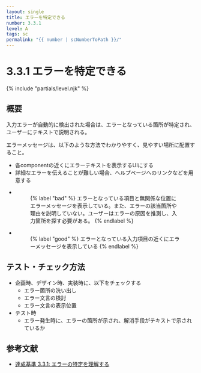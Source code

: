 ```yaml
---
layout: single
title: エラーを特定できる
number: 3.3.1
level: A
tags: sc
permalink: "{{ number | scNumberToPath }}/"
---
```


# 3.3.1 エラーを特定できる

{% include "partials/level.njk" %}

## 概要

入力エラーが自動的に検出された場合は、エラーとなっている箇所が特定され、ユーザーにテキストで説明される。

エラーメッセージは、以下のような方法でわかりやすく、見やすい場所に配置すること。

- 各componentの近くにエラーテキストを表示するUIにする
- 詳細なエラーを伝えることが難しい場合、ヘルプページへのリンクなどを用意する

<ul class="Figurelist">
<li>
<figure>
<img src="/img/3/3/1/3.3.1_ng.svg" alt="" />
<figcaption>
{% label "bad" %}
エラーとなっている項目と無関係な位置にエラーメッセージを表示している。また、エラーの該当箇所や理由を説明していない。ユーザーはエラーの原因を推測し、入力箇所を探す必要がある。
{% endlabel %}
</figcaption>
</figure>
</li>
<li>
<figure>
<img src="/img/3/3/1/3.3.1_ok.svg" alt="" />
<figcaption>
{% label "good" %}
エラーとなっている入力項目の近くにエラーメッセージを表示している
{% endlabel %}
</figcaption>
</figure>
</li>
</ul>

## テスト・チェック方法

- 企画時、デザイン時、実装時に、以下をチェックする
  - エラー箇所の洗い出し
  - エラー文言の検討
  - エラー文言の表示位置
- テスト時
  - エラー発生時に、エラーの箇所が示され、解消手段がテキストで示されているか

## 参考文献

- [達成基準 3.3.1: エラーの特定を理解する](https://waic.jp/docs/WCAG21/Understanding/error-identification.html)
